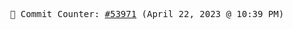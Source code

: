 <p align="center">
    <samp>
        📮 Commit Counter: <a href="https://github.com/Javascript-void0/Javascript-void0/commits/main">#53971</a> (April 22, 2023 @ 10:39 PM)
    </samp>
</p>